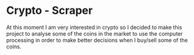 # Crypto - Scraper

At this moment I am very interested in crypto so I decided to make this project to analyse some of the coins in the market to use the computer processing in order to make better decisions when I buy/sell some of the coins.